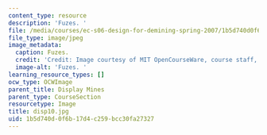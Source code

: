 ```yaml
---
content_type: resource
description: 'Fuzes. '
file: /media/courses/ec-s06-design-for-demining-spring-2007/1b5d740d0f6b17d4c259bcc30fa27327_disp10.jpg
file_type: image/jpeg
image_metadata:
  caption: Fuzes.
  credit: 'Credit: Image courtesy of MIT OpenCourseWare, course staff, and students.'
  image-alt: 'Fuzes. '
learning_resource_types: []
ocw_type: OCWImage
parent_title: Display Mines
parent_type: CourseSection
resourcetype: Image
title: disp10.jpg
uid: 1b5d740d-0f6b-17d4-c259-bcc30fa27327
---
```

